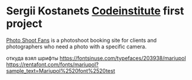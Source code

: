 # Sergii Kostanets [Codeinstitute](https://codeinstitute.net) first project

[Photo Shoot Fans](https://sergii-kostanets.github.io/codeinstitute-photo-shoot-fans/) is a photoshoot booking site for clients and photographers who need a photo with a specific camera.


откуда взял шрифты
https://fontsinuse.com/typefaces/203938/mariupol
https://rentafont.com/fonts/mariupol?sample_text=Mariupol%2520font%2520test